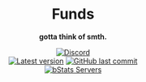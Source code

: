 <!--suppress HtmlDeprecatedAttribute -->
<div align="center">

# Funds

**gotta think of smth.**

<!-- Shields -->
[![Discord](https://img.shields.io/discord/821837624272617473?color=7289DA&label=Discord&logo=discord&logoColor=7289DA)](https://discord.tweetzy.ca)
<br>
[![Latest version](https://img.shields.io/badge/dynamic/xml?style=flat&color=blue&logo=github&logoColor=white&label=Latest&url=https%3A%2F%2Fraw.githubusercontent.com%2Ftweetzy%2FFunds%2Fmain%2Fpom.xml&query=%2F*%5Blocal-name()%3D'project'%5D%2F*%5Blocal-name()%3D'version'%5D)]()
[![GitHub last commit](https://img.shields.io/github/last-commit/tweetzy/Funds?label=Last+commit)](https://github.com/Tweetzy/Funds/commits)
<br>
[![bStats Servers](https://img.shields.io/bstats/servers/14883?label=Servers)](https://bstats.org/plugin/bukkit/Funds/14883)
</div>
